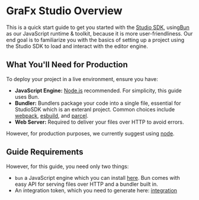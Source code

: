 # GraFx Studio Overview

This is a quick start guide to get you started with the [Studio SDK](https://github.com/chili-publish/studio-sdk), using[Bun](https://bun.sh) as our JavaScript runtime & toolkit, because it is more user-friendliness. Our end goal is to familiarize you with the basics of setting up a project using the Studio SDK to load and interact with the editor engine.

## What You'll Need for Production

To deploy your project in a live environment, ensure you have:

- **JavaScript Engine:** [Node.js](https://nodejs.org/en) recommended. For simplicity, this guide uses Bun.
- **Bundler:** Bundlers package your code into a single file, essential for StudioSDK which is an exteranl project. Common choices include [webpack](), [esbuild](), and [parcel]().
- **Web Server:** Required to deliver your files over HTTP to avoid errors.

However, for production purposes, we currently suggest using [node](https://nodejs.org/en).

## Guide Requirements

However, for this guide, you need only two things:

- `bun` a JavaScript engine which you can install [here](https://bun.sh/docs/installation). Bun comes with easy API for serving files over HTTP and a bundler built in.
- An integration token, which you need to generate here: [integration](/GraFx-Developers/grafx-studio/integration-overview/04-managing-integrations-and-authentication/)
